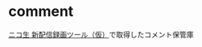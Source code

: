 # comment
[ニコ生 新配信録画ツール（仮）](https://github.com/guest-nico/nicoNewStreamRecorderKakkoKari)で取得したコメント保管庫
